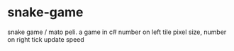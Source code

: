 # snake-game
snake game / mato peli. a game in c#
number on left tile pixel size, number on right tick update speed
